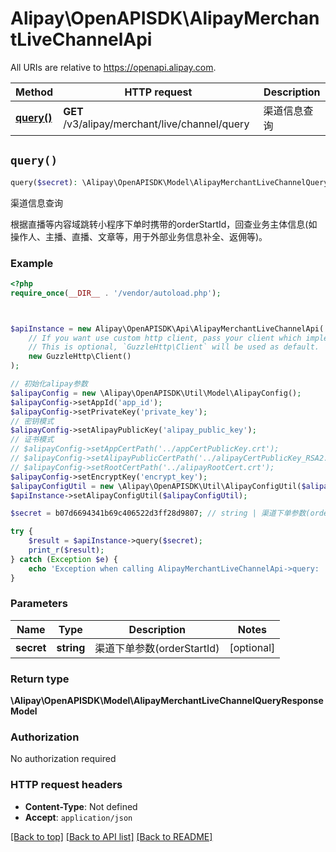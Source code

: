 # Alipay\OpenAPISDK\AlipayMerchantLiveChannelApi

All URIs are relative to https://openapi.alipay.com.

Method | HTTP request | Description
------------- | ------------- | -------------
[**query()**](AlipayMerchantLiveChannelApi.md#query) | **GET** /v3/alipay/merchant/live/channel/query | 渠道信息查询


## `query()`

```php
query($secret): \Alipay\OpenAPISDK\Model\AlipayMerchantLiveChannelQueryResponseModel
```

渠道信息查询

根据直播等内容域跳转小程序下单时携带的orderStartId，回查业务主体信息(如操作人、主播、直播、文章等，用于外部业务信息补全、返佣等)。

### Example

```php
<?php
require_once(__DIR__ . '/vendor/autoload.php');



$apiInstance = new Alipay\OpenAPISDK\Api\AlipayMerchantLiveChannelApi(
    // If you want use custom http client, pass your client which implements `GuzzleHttp\ClientInterface`.
    // This is optional, `GuzzleHttp\Client` will be used as default.
    new GuzzleHttp\Client()
);

// 初始化alipay参数
$alipayConfig = new \Alipay\OpenAPISDK\Util\Model\AlipayConfig();
$alipayConfig->setAppId('app_id');
$alipayConfig->setPrivateKey('private_key');
// 密钥模式
$alipayConfig->setAlipayPublicKey('alipay_public_key');
// 证书模式
// $alipayConfig->setAppCertPath('../appCertPublicKey.crt');
// $alipayConfig->setAlipayPublicCertPath('../alipayCertPublicKey_RSA2.crt');
// $alipayConfig->setRootCertPath('../alipayRootCert.crt');
$alipayConfig->setEncryptKey('encrypt_key');
$alipayConfigUtil = new \Alipay\OpenAPISDK\Util\AlipayConfigUtil($alipayConfig);
$apiInstance->setAlipayConfigUtil($alipayConfigUtil);

$secret = b07d6694341b69c406522d3ff28d9807; // string | 渠道下单参数(orderStartId)

try {
    $result = $apiInstance->query($secret);
    print_r($result);
} catch (Exception $e) {
    echo 'Exception when calling AlipayMerchantLiveChannelApi->query: ', $e->getMessage(), PHP_EOL;
}
```

### Parameters

Name | Type | Description  | Notes
------------- | ------------- | ------------- | -------------
 **secret** | **string**| 渠道下单参数(orderStartId) | [optional]

### Return type

**\Alipay\OpenAPISDK\Model\AlipayMerchantLiveChannelQueryResponseModel**

### Authorization

No authorization required

### HTTP request headers

- **Content-Type**: Not defined
- **Accept**: `application/json`

[[Back to top]](#) [[Back to API list]](../../README.md#api-endpoints)
[[Back to README]](../../README.md)
